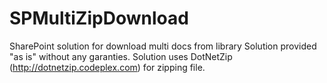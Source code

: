 # SPMultiZipDownload
SharePoint solution for download multi docs from library
Solution provided "as is" without any garanties.
Solution uses DotNetZip (http://dotnetzip.codeplex.com) for zipping file.
